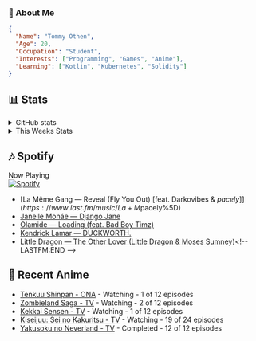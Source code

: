 ### 👋 About Me
```json
{
  "Name": "Tommy Othen",
  "Age": 20,
  "Occupation": "Student",
  "Interests": ["Programming", "Games", "Anime"],
  "Learning": ["Kotlin", "Kubernetes", "Solidity"]
}
```

## 📊 Stats
<details>
  <summary>GitHub stats</summary>
  <a href="https://github.com/anuraghazra/github-readme-stats">
    <img src="https://github-readme-stats.vercel.app/api?username=DaSushiAsian&show_icons=true&count_private=true&hide=prs,issues">
  </a>
</details>

<details>
  <summary>This Weeks Stats</summary>
  <a href="https://github.com/anuraghazra/github-readme-stats">
    <img src="https://github-readme-stats.vercel.app/api/wakatime?username=DaSushiAsian&cache_seconds=1800&custom_title=Top Languages">
  </a>
</details>

## 🎶 Spotify
Now Playing\
[![Spotify](https://novatorem-dasushiasian.vercel.app/api/spotify)](https://open.spotify.com/user/g90805640970)
<!-- LASTFM:START -->
* [La Même Gang — Reveal &lpar;Fly You Out&rpar; [feat. Darkovibes &amp; $pacely]](https://www.last.fm/music/La+M%C3%AAme+Gang/_/Reveal+&lpar;Fly+You+Out&rpar;+%5Bfeat.+Darkovibes+&amp;+$pacely%5D)
* [Janelle Monáe — Django Jane](https://www.last.fm/music/Janelle+Mon%C3%A1e/_/Django+Jane)
* [Olamide — Loading &lpar;feat. Bad Boy Timz&rpar;](https://www.last.fm/music/Olamide/_/Loading+&lpar;feat.+Bad+Boy+Timz&rpar;)
* [Kendrick Lamar — DUCKWORTH.](https://www.last.fm/music/Kendrick+Lamar/_/DUCKWORTH.)
* [Little Dragon — The Other Lover &lpar;Little Dragon &amp; Moses Sumney&rpar;](https://www.last.fm/music/Little+Dragon/_/The+Other+Lover+&lpar;Little+Dragon+&amp;+Moses+Sumney&rpar;)<!-- LASTFM:END -->

## 🗻 Recent Anime
<!-- ANIME-LIST:START -->
* [Tenkuu Shinpan - ONA](https://myanimelist.net/anime/43690/Tenkuu_Shinpan) - Watching - 1 of 12 episodes
* [Zombieland Saga - TV](https://myanimelist.net/anime/37976/Zombieland_Saga) - Watching - 2 of 12 episodes
* [Kekkai Sensen - TV](https://myanimelist.net/anime/24439/Kekkai_Sensen) - Watching - 1 of 12 episodes
* [Kiseijuu: Sei no Kakuritsu - TV](https://myanimelist.net/anime/22535/Kiseijuu__Sei_no_Kakuritsu) - Watching - 19 of 24 episodes
* [Yakusoku no Neverland - TV](https://myanimelist.net/anime/37779/Yakusoku_no_Neverland) - Completed - 12 of 12 episodes<!-- ANIME-LIST:END -->
